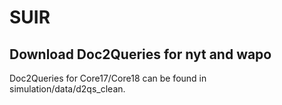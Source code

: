 # SUIR

## Download Doc2Queries for nyt and wapo
Doc2Queries for Core17/Core18 can be found in simulation/data/d2qs_clean.
